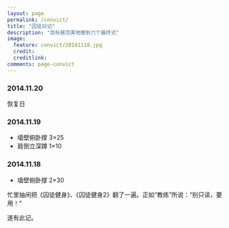 ```yaml
---
layout: page
permalink: /convict/
title: "囚徒日记"
description: "目标是完美地做到六个最终式"
image:
  feature: convict/20141118.jpg
  credit: 
  creditlink: 
comments: page-convict
---
```


### 2014.11.20

恢复日

### 2014.11.19

- 墙壁俯卧撑 3&times;25
- 肩倒立深蹲 1&times;10

### 2014.11.18

- 墙壁俯卧撑 2&times;30

忙里抽闲把《囚徒健身》、《囚徒健身2》翻了一遍。正如“教练”所说：“别只读，要用！”

遂有此记。

